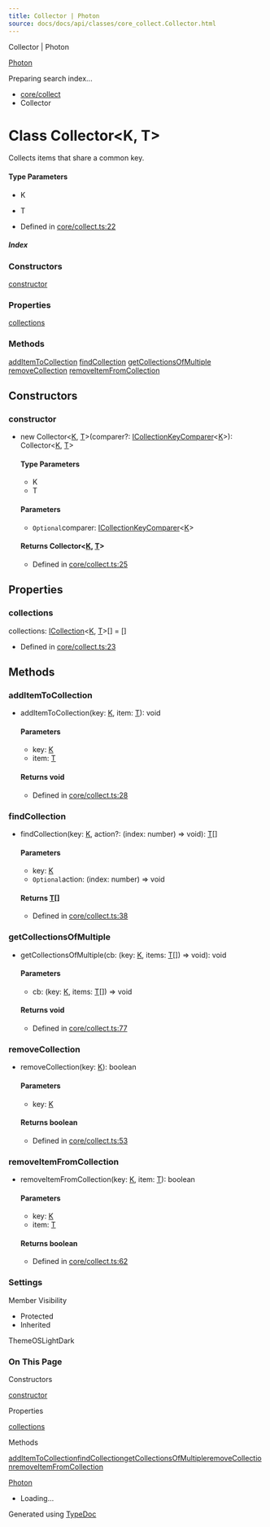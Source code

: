 ```yaml
---
title: Collector | Photon
source: docs/docs/api/classes/core_collect.Collector.html
---
```


Collector | Photon

[Photon](../index.md)




Preparing search index...

* [core/collect](../modules/core_collect.md)
* Collector

# Class Collector<K, T>

Collects items that share a common key.

#### Type Parameters

* K
* T

* Defined in [core/collect.ts:22](https://github.com/mwhite454/photon/blob/main/packages/photon/src/core/collect.ts#L22)

##### Index

### Constructors

[constructor](#constructor)

### Properties

[collections](#collections)

### Methods

[addItemToCollection](#additemtocollection)
[findCollection](#findcollection)
[getCollectionsOfMultiple](#getcollectionsofmultiple)
[removeCollection](#removecollection)
[removeItemFromCollection](#removeitemfromcollection)

## Constructors

### constructor

* new Collector<[K](#constructorcollectork), [T](#constructorcollectort)>(comparer?: [ICollectionKeyComparer](../interfaces/core_collect.ICollectionKeyComparer.md)<[K](#constructorcollectork)>): Collector<[K](#constructorcollectork), [T](#constructorcollectort)>

  #### Type Parameters

  + K
  + T

  #### Parameters

  + `Optional`comparer: [ICollectionKeyComparer](../interfaces/core_collect.ICollectionKeyComparer.md)<[K](#constructorcollectork)>

  #### Returns Collector<[K](#constructorcollectork), [T](#constructorcollectort)>

  + Defined in [core/collect.ts:25](https://github.com/mwhite454/photon/blob/main/packages/photon/src/core/collect.ts#L25)

## Properties

### collections

collections: [ICollection](../interfaces/core_collect.ICollection.md)<[K](#constructorcollectork), [T](#constructorcollectort)>[] = []

* Defined in [core/collect.ts:23](https://github.com/mwhite454/photon/blob/main/packages/photon/src/core/collect.ts#L23)

## Methods

### addItemToCollection

* addItemToCollection(key: [K](#constructorcollectork), item: [T](#constructorcollectort)): void

  #### Parameters

  + key: [K](#constructorcollectork)
  + item: [T](#constructorcollectort)

  #### Returns void

  + Defined in [core/collect.ts:28](https://github.com/mwhite454/photon/blob/main/packages/photon/src/core/collect.ts#L28)

### findCollection

* findCollection(key: [K](#constructorcollectork), action?: (index: number) => void): [T](#constructorcollectort)[]

  #### Parameters

  + key: [K](#constructorcollectork)
  + `Optional`action: (index: number) => void

  #### Returns [T](#constructorcollectort)[]

  + Defined in [core/collect.ts:38](https://github.com/mwhite454/photon/blob/main/packages/photon/src/core/collect.ts#L38)

### getCollectionsOfMultiple

* getCollectionsOfMultiple(cb: (key: [K](#constructorcollectork), items: [T](#constructorcollectort)[]) => void): void

  #### Parameters

  + cb: (key: [K](#constructorcollectork), items: [T](#constructorcollectort)[]) => void

  #### Returns void

  + Defined in [core/collect.ts:77](https://github.com/mwhite454/photon/blob/main/packages/photon/src/core/collect.ts#L77)

### removeCollection

* removeCollection(key: [K](#constructorcollectork)): boolean

  #### Parameters

  + key: [K](#constructorcollectork)

  #### Returns boolean

  + Defined in [core/collect.ts:53](https://github.com/mwhite454/photon/blob/main/packages/photon/src/core/collect.ts#L53)

### removeItemFromCollection

* removeItemFromCollection(key: [K](#constructorcollectork), item: [T](#constructorcollectort)): boolean

  #### Parameters

  + key: [K](#constructorcollectork)
  + item: [T](#constructorcollectort)

  #### Returns boolean

  + Defined in [core/collect.ts:62](https://github.com/mwhite454/photon/blob/main/packages/photon/src/core/collect.ts#L62)

### Settings

Member Visibility

* Protected
* Inherited

ThemeOSLightDark

### On This Page

Constructors

[constructor](#constructor)

Properties

[collections](#collections)

Methods

[addItemToCollection](#additemtocollection)[findCollection](#findcollection)[getCollectionsOfMultiple](#getcollectionsofmultiple)[removeCollection](#removecollection)[removeItemFromCollection](#removeitemfromcollection)

[Photon](../index.md)

* Loading...

Generated using [TypeDoc](https://typedoc.org/)
